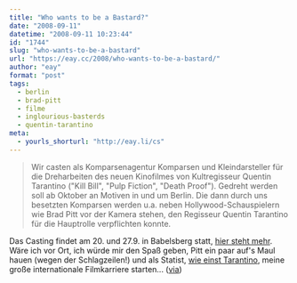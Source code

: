 ```yaml
---
title: "Who wants to be a Bastard?"
date: "2008-09-11"
datetime: "2008-09-11 10:23:44"
id: "1744"
slug: "who-wants-to-be-a-bastard"
url: "https://eay.cc/2008/who-wants-to-be-a-bastard/"
author: "eay"
format: "post"
tags:
  - berlin
  - brad-pitt
  - filme
  - inglourious-basterds
  - quentin-tarantino
meta:
  - yourls_shorturl: "http://eay.li/cs"
---
```


> Wir casten als Komparsenagentur Komparsen und Kleindarsteller für die Dreharbeiten des neuen Kinofilmes von Kultregisseur Quentin Tarantino ("Kill Bill", "Pulp Fiction", "Death Proof"). Gedreht werden soll ab Oktober an Motiven in und um Berlin. Die dann durch uns besetzten Komparsen werden u.a. neben Hollywood-Schauspielern wie Brad Pitt vor der Kamera stehen, den Regisseur Quentin Tarantino für die Hauptrolle verpflichten konnte.

Das Casting findet am 20. und 27.9. in Babelsberg statt, [hier steht mehr](http://www.thueringer-filmservice.de/home/news.php#50). Wäre ich vor Ort, ich würde mir den Spaß geben, Pitt ein paar auf's Maul hauen (wegen der Schlagzeilen!) und als Statist, [wie einst Tarantino](//eay.cc/2008/tarantino-bei-den-golden-girls/), meine große internationale Filmkarriere starten... ([via](http://www.fuenf-filmfreunde.de/2008/09/10/you-can-be-a-bastard-too-baby/))
